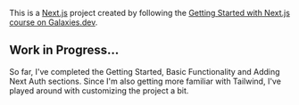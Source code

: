 This is a [Next.js](https://nextjs.org/) project created by following the [Getting Started with Next.js course on Galaxies.dev](https://galaxies.dev/course/nextjs-basics).

## Work in Progress...

So far, I've completed the Getting Started, Basic Functionality and Adding Next Auth sections. Since I'm also getting more familiar with Tailwind, I've played around with customizing the project a bit.



